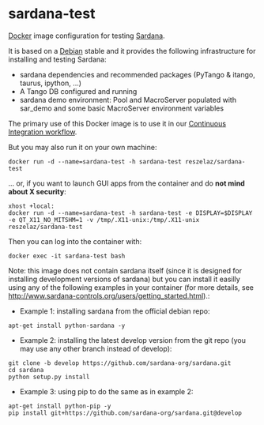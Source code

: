 # sardana-test

[Docker](http://www.docker.com) image configuration for testing [Sardana](http://www.sardna-controls.org).

It is based on a [Debian](http://www.debian.org) stable and it provides the following infrastructure for installing and testing Sardana:

* sardana dependencies and recommended packages (PyTango & itango, taurus, ipython, ...)
* A Tango DB configured and running
* sardana demo environment: Pool and MacroServer populated with sar_demo and some basic MacroServer environment variables

The primary use of this Docker image is to use it in our [Continuous Integration workflow](https://travis-ci.org/sardana-org/sardana).

But you may also run it on your own machine:

~~~~
docker run -d --name=sardana-test -h sardana-test reszelaz/sardana-test
~~~~

... or, if you want to launch GUI apps from the container and do **not mind about X security**:

~~~~
xhost +local:
docker run -d --name=sardana-test -h sardana-test -e DISPLAY=$DISPLAY -e QT_X11_NO_MITSHM=1 -v /tmp/.X11-unix:/tmp/.X11-unix reszelaz/sardana-test
~~~~

Then you can log into the container with:

~~~~
docker exec -it sardana-test bash
~~~~

Note: this image does not contain sardana itself (since it is designed for installing development versions of sardana) but you can install it easilly using any of the following examples in your container (for more details, see http://www.sardana-controls.org/users/getting_started.html).:

- Example 1: installing sardana from the official debian repo:

~~~~
apt-get install python-sardana -y
~~~~

- Example 2: installing the latest develop version from the git repo (you may use any other branch instead of develop):

~~~~
git clone -b develop https://github.com/sardana-org/sardana.git
cd sardana
python setup.py install
~~~~

- Example 3: using pip to do the same as in example 2:

~~~~
apt-get install python-pip -y
pip install git+https://github.com/sardana-org/sardana.git@develop
~~~~
